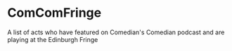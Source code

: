 # ComComFringe
A list of acts who have featured on Comedian's Comedian podcast and are playing at the Edinburgh Fringe

